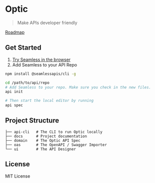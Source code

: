 # Optic 

> Make APIs developer friendly

[Roadmap](https://docs.useoptic.com/#/roadmap)

## Get Started

1. [Try Seamless in the browser](https://design.useoptic.com)
2. Add Seamless to your API Repo
```bash
npm install @seamlessapis/cli -g

cd /path/to/api/repo
# Add Seamless to your repo. Make sure you check in the new files. 
api init

# Then start the local editor by running
api spec
```

## Project Structure 

```
├── api-cli   # The CLI to run Optic locally
├── docs      # Project documentation 
├── domain    # The Optic API Spec
├── oas       # The OpenAPI / Swagger Importer
└── ui        # The API Designer 
```

## License 
MIT License 
